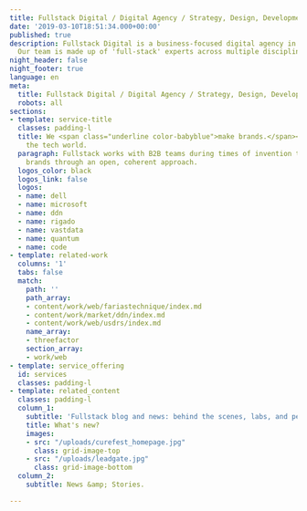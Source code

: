 ```yaml
---
title: Fullstack Digital / Digital Agency / Strategy, Design, Development & Marketing
date: '2019-03-10T18:51:34.000+00:00'
published: true
description: Fullstack Digital is a business-focused digital agency in Los Angeles.
  Our team is made up of 'full-stack' experts across multiple disciplines.
night_header: false
night_footer: true
language: en
meta:
  title: Fullstack Digital / Digital Agency / Strategy, Design, Development & Marketing
  robots: all
sections:
- template: service-title
  classes: padding-l
  title: We <span class="underline color-babyblue">make brands.</span><br>Mostly for
    the tech world.
  paragraph: Fullstack works with B2B teams during times of invention to build innovative
    brands through an open, coherent approach.
  logos_color: black
  logos_link: false
  logos:
  - name: dell
  - name: microsoft
  - name: ddn
  - name: rigado
  - name: vastdata
  - name: quantum
  - name: code
- template: related-work
  columns: '1'
  tabs: false
  match:
    path: ''
    path_array:
    - content/work/web/fariastechnique/index.md
    - content/work/market/ddn/index.md
    - content/work/web/usdrs/index.md
    name_array:
    - threefactor
    section_array:
    - work/web
- template: service_offering
  id: services
  classes: padding-l
- template: related_content
  classes: padding-l
  column_1:
    subtitle: 'Fullstack blog and news: behind the scenes, labs, and perspectives.'
    title: What's new?
    images:
    - src: "/uploads/curefest_homepage.jpg"
      class: grid-image-top
    - src: "/uploads/leadgate.jpg"
      class: grid-image-bottom
  column_2:
    subtitle: News &amp; Stories.

---
```

